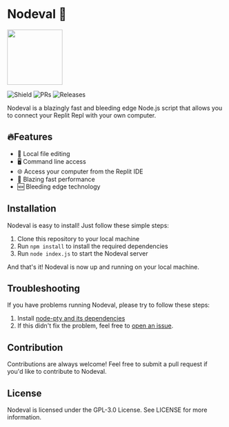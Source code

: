






# Nodeval 🚀

<img src="nodeval.png" width="128">

![Shield](https://img.shields.io/github/downloads/lafkpages/Nodeval/total)
![PRs](https://img.shields.io/github/issues-pr/lafkpages/Nodeval)
![Releases](https://img.shields.io/github/v/release/lafkpages/Nodeval?include_prereleases)

Nodeval is a blazingly fast and bleeding edge Node.js script that allows you to connect your Replit Repl with your own computer. 

## 🔥Features

- 📁 Local file editing
- 🖥️ Command line access
- 🌐 Access your computer from the Replit IDE
- 🚀 Blazing fast performance
- 🆕 Bleeding edge technology


## Installation

Nodeval is easy to install! Just follow these simple steps:

1.  Clone this repository to your local machine
2.  Run `npm install` to install the required dependencies
3.  Run `node index.js` to start the Nodeval server

And that's it! Nodeval is now up and running on your local machine.

## Troubleshooting

If you have problems running Nodeval, please try to follow these steps:
1. Install [node-pty and its dependencies](https://www.npmjs.com/package/node-pty#Dependencies)
2. If this didn't fix the problem, feel free to [open an issue](https://github.com/lafkpages/Nodeval/issues/new).

## Contribution

Contributions are always welcome! Feel free to submit a pull request if you'd like to contribute to Nodeval.

## License

Nodeval is licensed under the GPL-3.0 License. See LICENSE for more information.
